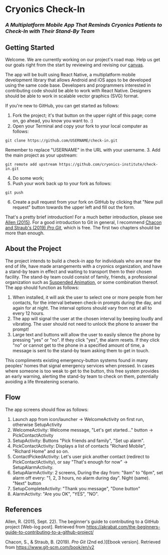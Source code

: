 # Cryonics Check-In
### *A Multiplatform Mobile App That Reminds Cryonics Patients to Check-In with Their Stand-By Team*

## Getting Started
Welcome.  We are currently working on our project's road map.  Help us get our goals right from the start by reviewing and revising our [canvas](./CANVAS.md).

The app will be built using React Native, a multiplatform mobile development library that allows Android and iOS apps to be developed using the same code base.  Developers and programmers interested in contributing code should be able to work with React Native.  Designers should be able to work in scalable vector graphics (SVG) format.

If you're new to GitHub, you can get started as follows:

1. Fork the project; it's that button on the upper right of this page; come on, go ahead, you know you want to.  :)
2. Open your Terminal and copy your fork to your local computer as follows:
```
git clone https://github.com/USERNAME/check-in.git
```
Remember to replace "USERNAME" in the URL with your username.
3. Add the main project as your upstream:
```
git remote add upstream https://github.com/cryonics-institute/check-in.git
```
4. Do some work;
5. Push your work back up to your fork as follows:
```
git push
```
6. Create a pull request from your fork on GitHub by clicking that "New pull request" button towards the upper left and fill out the form.

That's a pretty brief introduction!  For a much better introduction, please see [Allen (2015)](https://akrabat.com/the-beginners-guide-to-contributing-to-a-github-project/).  For a good introduction to Git in general, I recommend [Chacon and Straub's (2019) *Pro Git*](https://www.git-scm.com/book/en/v2), which is free.  The first two chapters should be more than enough.

## About the Project
The project intends to build a check-in app for individuals who are near the end of life, have made arrangements with a cryonics organization, and have a stand-by team in effect and waiting to transport them to their chosen facility.  The stand-by team could consist of family, friends, a professional organization such as [Suspended Animation](http://www.suspendedanimationlabs.com), or some combination thereof.  The app should function as follows:

1. When installed, it will ask the user to select one or more people from her contacts, for the interval between check-in prompts during the day, and again for at night.  The interval options should vary from not at all to every 12 hours.
2. The app will signal the user at the chosen interval by beeping loudly and vibrating.
The user should not need to unlock the phone to answer the prompt!
3. Large text and buttons will allow the user to easily silence the phone by pressing "yes" or "no". If they click "yes", the alarm resets.  If they click "no" or cannot get to the phone in a specified amount of time, a message is sent to the stand-by team asking them to get in touch.

This compliments existing emergency-button systems found in many peoples' homes that signal emergency services when pressed.  In cases where someone is too weak to get to the button, this free system provides an early warning, alerting the stand-by team to check on them, potentially avoiding a life threatening scenario.

## Flow
The app screens should flow as follows:

1. Launch app from icon/launcher -> WelcomeActivity on first run, otherwise SetupActivity
2. WelcomeActivity: Welcome message, "Let's get started..." button -> PickContactActivity
3. SetupActivity: Buttons "Pick friends and family", "Set up alarm".
4. PickContactActivity: Displays a list of contacts "Richard Mobile", "Richard Home" and so on.
5. ContactPickedActivity: Let's user pick another contact (redirect to PickContactActivity), or say "That's enough for now" -> SetupAlarmActivity.
6. SetupAlarmActivity: 2 screens, During the day from: "9am" to "6pm", set alarm off every: "1, 2, 3 hours, no alarm during day". Night (same). "Next" button
7. SetupCompleteActivity: "Thank you message", "Done button"
8. AlarmActivity: "Are you OK", "YES", "NO".

## References
Allen, R. (2015, Sept. 22). The beginner's guide to contributing to a GitHub project [Web-log post]. Retrieved from https://akrabat.com/the-beginners-guide-to-contributing-to-a-github-project/

Chacon, S., & Straub, B. (2019). *Pro Git* (2nd ed.)[Ebook version]. Retrieved from https://www.git-scm.com/book/en/v2
